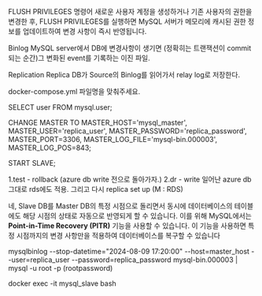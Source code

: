 FLUSH PRIVILEGES 명령어
새로운 사용자 계정을 생성하거나 기존 사용자의 권한을 변경한 후, FLUSH PRIVILEGES를 실행하면 MySQL 서버가 메모리에 캐시된 권한 정보를 업데이트하여 변경 사항이 즉시 반영됩니다.

Binlog
MySQL server에서 DB에 변경사항이 생기면 (정확히는 트랜잭션이 commit되는 순간)그 변화된 event를 기록하는 이진 파일.

Replication
Replica DB가 Source의 Binlog를 읽어가서 relay log로 저장한다.

docker-compose.yml 
파일명을 맞춰주세요.


SELECT user FROM mysql.user;

CHANGE MASTER TO MASTER_HOST='mysql_master', MASTER_USER='replica_user', MASTER_PASSWORD='replica_password', MASTER_PORT=3306, MASTER_LOG_FILE='mysql-bin.000003', MASTER_LOG_POS=843;

START SLAVE;

1.test - rollback (azure db write 전으로 돌아가자.)
2.dr - write 일어난 azure db 그대로 rds에도 적용. 그리고 다시 replica set up (M : RDS)

네, Slave DB를 Master DB의 특정 시점으로 돌리면서 동시에 데이터베이스의 테이블에도 해당 시점의 상태로 자동으로 반영되게 할 수 있습니다. 이를 위해 MySQL에서는 **Point-in-Time Recovery (PITR)** 기능을 사용할 수 있습니다. 이 기능을 사용하면 특정 시점까지의 변경 사항만을 적용하여 데이터베이스를 복구할 수 있습니다

mysqlbinlog --stop-datetime="2024-08-09 17:20:00" --host=master_host --user=replica_user --password=replica_password mysql-bin.000003 | mysql -u root -p
(rootpassword)

docker exec -it mysql_slave bash
